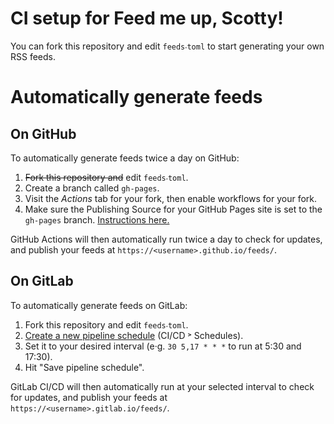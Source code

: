 # CI setup for Feed me up, Scotty!

You can fork this repository and edit `feeds‧toml` to start generating your own
RSS feeds.

# Automatically generate feeds

## On GitHub

To automatically generate feeds twice a day on GitHub:

1. ~~Fork this repository and~~ edit `feeds‧toml`.
2. Create a branch called `gh-pages`.
3. Visit the _Actions_ tab for your fork, then enable workflows for your fork.
4. Make sure the Publishing Source for your GitHub Pages site is set to the
   `gh-pages` branch.
   [Instructions here.](https://docs.github.com/en/pages/getting-started-with-github-pages/configuring-a-publishing-source-for-your-github-pages-site)

GitHub Actions will then automatically run twice a day to check for updates,
and publish your feeds at `https://<username>.github.io/feeds/`.

## On GitLab

To automatically generate feeds on GitLab:

1. Fork this repository and edit `feeds‧toml`.
2. [Create a new pipeline schedule](./-/pipeline_schedules/new) (CI/CD ˃
   Schedules).
3. Set it to your desired interval (e‧g. `30 5,17 * * *` to run at 5:30 and
   17:30).
4. Hit "Save pipeline schedule".

GitLab CI/CD will then automatically run at your selected interval to check for
updates, and publish your feeds at `https://<username>.gitlab.io/feeds/`.
